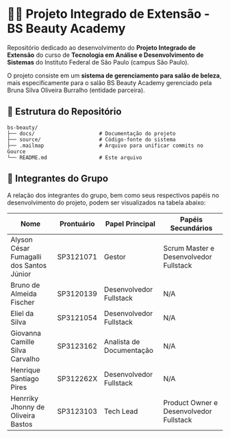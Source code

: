 # 💇‍♀️ Projeto Integrado de Extensão - BS Beauty Academy
Repositório dedicado ao desenvolvimento do **Projeto Integrado de Extensão** do curso de **Tecnologia em Análise e Desenvolvimento de Sistemas** do Instituto Federal de São Paulo (campus São Paulo).

O projeto consiste em um **sistema de gerenciamento para salão de beleza**, mais especificamente para o salão BS Beauty Academy gerenciado pela Bruna Silva Oliveira Burralho (entidade parceira).

## 📁 Estrutura do Repositório

```
bs-beauty/
├── docs/                     # Documentação do projeto
├── source/                   # Código-fonte do sistema
├── .mailmap                  # Arquivo para unificar commits no Gource
└── README.md                 # Este arquivo
```

## 👥 Integrantes do Grupo
A relação dos integrantes do grupo, bem como seus respectivos papéis no desenvolvimento do projeto, podem ser visualizados na tabela abaixo:


| Nome | Prontuário | Papel Principal | Papéis Secundários |
| ---- | ---------- | ----- | ----- |
| Alyson César Fumagalli dos Santos Júnior | SP3121071 | Gestor | Scrum Master e Desenvolvedor Fullstack |
| Bruno de Almeida Fischer | SP3120139 | Desenvolvedor Fullstack | N/A |
| Eliel da Silva | SP3121054 | Desenvolvedor Fullstack | N/A |
| Giovanna Camille Silva Carvalho | SP3123162 | Analista de Documentação | N/A |
| Henrique Santiago Pires | SP312262X | Desenvolvedor Fullstack | N/A |
| Henrriky Jhonny de Oliveira Bastos | SP3123103 | Tech Lead | Product Owner e Desenvolvedor Fullstack |

